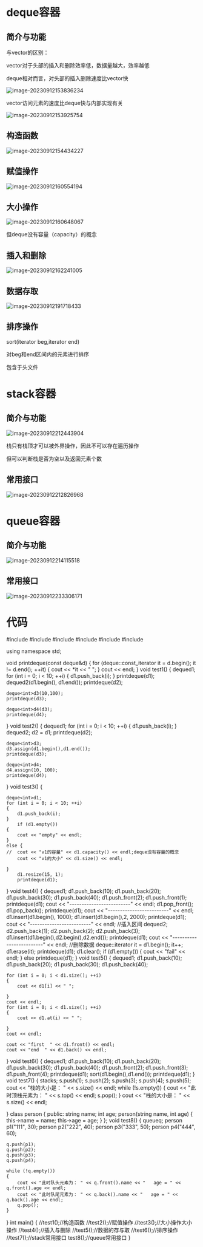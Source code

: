 # deque容器

## 简介与功能

与vector的区别：

vector对于头部的插入和删除效率低，数据量越大，效率越低

deque相对而言，对头部的插入删除速度比vector快

![image-20230912153836234](C:\Users\23060\AppData\Roaming\Typora\typora-user-images\image-20230912153836234.png)

vector访问元素的速度比deque快与内部实现有关

![image-20230912153925754](C:\Users\23060\AppData\Roaming\Typora\typora-user-images\image-20230912153925754.png)

## 构造函数

![image-20230912154434227](C:\Users\23060\AppData\Roaming\Typora\typora-user-images\image-20230912154434227.png)

## 赋值操作

![image-20230912160554194](C:\Users\23060\AppData\Roaming\Typora\typora-user-images\image-20230912160554194.png)

## 大小操作

![image-20230912160648067](C:\Users\23060\AppData\Roaming\Typora\typora-user-images\image-20230912160648067.png)

但deque没有容量（capacity）的概念

## 插入和删除

![image-20230912162241005](C:\Users\23060\AppData\Roaming\Typora\typora-user-images\image-20230912162241005.png)

## 数据存取

![image-20230912191718433](C:\Users\23060\AppData\Roaming\Typora\typora-user-images\image-20230912191718433.png)

## 排序操作

sort(iterator beg,iterator end)

对beg和end区间内的元素进行排序

包含于头文件<algorithm>

# stack容器

## 简介与功能

![image-20230912212443904](C:\Users\23060\AppData\Roaming\Typora\typora-user-images\image-20230912212443904.png)

栈只有栈顶才可以被外界操作，因此不可以存在遍历操作

但可以判断栈是否为空以及返回元素个数

## 常用接口

![image-20230912212826968](C:\Users\23060\AppData\Roaming\Typora\typora-user-images\image-20230912212826968.png)

# queue容器

## 简介与功能

![image-20230912214115518](C:\Users\23060\AppData\Roaming\Typora\typora-user-images\image-20230912214115518.png)

## 常用接口

![image-20230912233306171](C:\Users\23060\AppData\Roaming\Typora\typora-user-images\image-20230912233306171.png)

# 代码

#include<iostream>
#include<string>
#include<deque>
#include<algorithm>
#include<stack>
#include<queue>


using namespace std;

void printdeque(const deque<int>&d)
{
	for (deque<int>::const_iterator it = d.begin(); it != d.end(); ++it)
	{
		cout << *it << " ";
	}
	cout << endl;
}
void test1()
{
	deque<int>d1;
	for (int i = 0; i < 10; ++i)
	{
		d1.push_back(i);
	}
	printdeque(d1);
	deque<int>d2(d1.begin(), d1.end());
	printdeque(d2);

	deque<int>d3(10,100);
	printdeque(d3);
	
	deque<int>d4(d3);
	printdeque(d4);

}
void test2()
{
	deque<int>d1;
	for (int i = 0; i < 10; ++i)
	{
		d1.push_back(i);
	}
	deque<int>d2;
	d2 = d1;
	printdeque(d2);

	deque<int>d3;
	d3.assign(d1.begin(),d1.end());
	printdeque(d3);
	
	deque<int>d4;
	d4.assign(10, 100);
	printdeque(d4);
}
void test3()
{

	deque<int>d1;
	for (int i = 0; i < 10; ++i)
	{
		d1.push_back(i);
	}
		if (d1.empty())
	{
		cout << "empty" << endl;
	}
	else {
	//	cout << "v1的容量" << d1.capacity() << endl;deque没有容量的概念
		cout << "v1的大小" << d1.size() << endl;
	
	}
		d1.resize(15, 1);
		printdeque(d1);
}
void test4()
{
	deque<int>d1;
	d1.push_back(10);
	d1.push_back(20);
	d1.push_back(30);
	d1.push_back(40);
	d1.push_front(2);
	d1.push_front(1);
	printdeque(d1);
	cout << "-------------------------" << endl;
	d1.pop_front();
	d1.pop_back();
	printdeque(d1);
	cout << "-------------------------" << endl;
	d1.insert(d1.begin(), 1000);
	d1.insert(d1.begin(),2, 2000);
	printdeque(d1);
	cout << "-------------------------" << endl;
	//插入区间
	deque<int>d2;
	d2.push_back(1);
	d2.push_back(2);
	d2.push_back(3);
	d1.insert(d1.begin(),d2.begin(),d2.end());
	printdeque(d1);
	cout << "-------------------------" << endl;
	//删除数据
	deque<int>::iterator it = d1.begin();
	it++;
	d1.erase(it);
	printdeque(d1);
	d1.clear();
	if (d1.empty())
	{
		cout << "fail" << endl;
	}
	else printdeque(d1);
}
void test5()
{
	deque<int>d1;
	d1.push_back(10);
	d1.push_back(20);
	d1.push_back(30);
	d1.push_back(40);
	
	for (int i = 0; i < d1.size(); ++i)
	{
		cout << d1[i] << " ";
	
	}
	cout << endl;
	for (int i = 0; i < d1.size(); ++i)
	{
		cout << d1.at(i) << " ";
	
	}
	cout << endl;
	
	cout << "first  " << d1.front() << endl;
	cout << "end  " << d1.back() << endl;
}
void test6() 
{
	deque<int>d1;
	d1.push_back(10);
	d1.push_back(20);
	d1.push_back(30);
	d1.push_back(40);
	d1.push_front(2);
	d1.push_front(3);
	d1.push_front(4);
	printdeque(d1);
	sort(d1.begin(),d1.end());
	printdeque(d1);
}
void test7()
{
	stack<int>s;
	s.push(1);
	s.push(2);
	s.push(3);
	s.push(4);
	s.push(5);
	cout << "栈的大小是： " << s.size() << endl;
	while (!s.empty())
	{
		cout << "此时顶栈元素为： " << s.top() << endl;
		s.pop();
	}
	cout << "栈的大小是： " << s.size() << endl;


}
class person
{
public:
	string name;
	int age;
	person(string name, int age)
	{
		this->name = name;
		this->age = age;
	}
};
void test8()
{
	queue<person>q;
	person p1("111", 30);
	person p2("222", 40);
	person p3("333", 50);
	person p4("444", 60);

	q.push(p1);
	q.push(p2);
	q.push(p3);
	q.push(p4);
	
	while (!q.empty())
	{
		cout << "此时队头元素为： " << q.front().name << "   age = " << q.front().age << endl;
		cout << "此时队尾元素为： " << q.back().name << "   age = " << q.back().age << endl;
		q.pop();
	}
}
int main()
{
	//test1();//构造函数
	//test2();//赋值操作
	//test3();//大小操作大小操作
	//test4();//插入与删除
	//test5();//数据的存与取
	//test6();//排序操作
	//test7();//stack常用接口
	test8();//queue常用接口
}